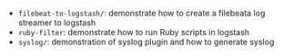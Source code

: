 - `filebeat-to-logstash/`: demonstrate how to create a filebeata log streamer to logstash
- `ruby-filter`: demonstrate how to run Ruby scripts in logstash
- `syslog/`: demonstration of syslog plugin and how to generate syslog

